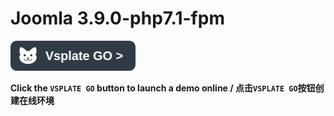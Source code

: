 # Joomla 3.9.0-php7.1-fpm

<a href="https://www.vsplate.com/?docker-compose=https://github.com/vsplate/dcenvs/joomla/3.9.0-php7.1-fpm"><img alt="VSPLATE GO" src="https://raw.githubusercontent.com/vsplate/images/master/vsgo_btn.png" width="200px"></a>

**Click the `VSPLATE GO` button to launch a demo online / 点击`VSPLATE GO`按钮创建在线环境**